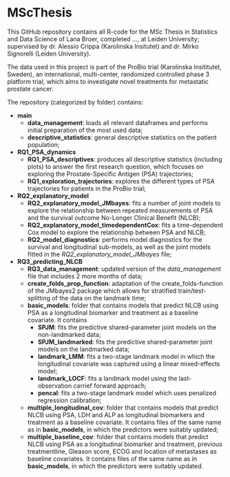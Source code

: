 # MScThesis

This GitHub repository contains all R-code for the MSc Thesis in Statistics and Data Science of Lana Broer, completed ..., at Leiden University; supervised by dr. Alessio Crippa (Karolinska Insitutet) and dr. Mirko Signorelli (Leiden University).

The data used in this project is part of the ProBio trial (Karolinska Insititutet, Sweden), an international, multi-center, randomized controlled phase 3 platform trial, which aims to investigate novel treatments for metastatic prostate cancer.

The repository (categorized by folder) contains:
* **main**
  * **data_management**: loads all relevant dataframes and performs initial preparation of the most used data;
  * **descriptive_statistics**: general descriptive statistics on the patient population;
* **RQ1_PSA_dynamics**
  * **RQ1_PSA_descriptives**: produces all descriptive statistics (including plots) to answer the first research question, which focuses on exploring the Prostate-Specific Antigen (PSA) trajectories;
  * **RQ1_exploration_trajectories**: explores the different types of PSA trajectories for patients in the ProBio trial;
* **RQ2_explanatory_model**
  * **RQ2_explanatory_model_JMbayes**: fits a number of joint models to explore the relationship between repeated measurements of PSA and the survival outcome No-Longer Clinical Benefit (NLCB);
  * **RQ2_explanatory_model_timedependentCox**: fits a time-dependent Cox model to explore the relationship between PSA and NLCB;
  * **RQ2_model_diagnostics**: performs model diagnostics for the survival and longitudinal sub-models, as well as the joint models fitted in the *RQ2_explanatory_model_JMbayes* file;
* **RQ3_predicting_NLCB**
  * **RQ3_data_management**: updated version of the *data_management* file that includes 2 more months of data;
  * **create_folds_prop_function**: adaptation of the create_folds-function of the JMbayes2 package which allows for stratified train/test-splitting of the data on the landmark time;
  * **basic_models**: folder that contains models that predict NLCB using PSA as a longitudinal biomarker and treatment as a baseline covariate. It contains
    * **SPJM**: fits the predictive shared-parameter joint models on the non-landmarked data;
    * **SPJM_landmarked**: fits the predictive shared-parameter joint models on the landmarked data;
    * **landmark_LMM**: fits a two-stage landmark model in which the longitudinal covariate was captured using a linear mixed-effects model;
    * **landmark_LOCF**: fits a landmark model using the last-observation carrief forward approach;
    * **pencal**: fits a two-stage landmark model which uses penalized regression calibration;
  * **multiple_longitudinal_cov**: folder that contains models that predict NLCB using PSA, LDH and ALP as longitudinal biomarkers and treatment as a baseline covariate. It contains files of the same name as in **basic_models**, in which the predictors were suitably updated;
  * **multiple_baseline_cov**: folder that contains models that predict NLCB using PSA as a longitudinal biomarker and treatment, previous treatmentline, Gleason score, ECOG and location of metastases as baseline covariates. It contains files of the same name as in **basic_models**, in which the predictors were suitably updated.

